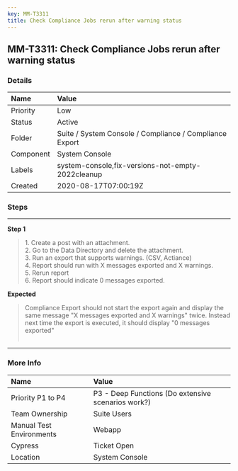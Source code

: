 ```yaml
---
key: MM-T3311
title: Check Compliance Jobs rerun after warning status
---
```


## MM-T3311: Check Compliance Jobs rerun after warning status

### Details

| Name      | Value                                                   |
| :-------- | :------------------------------------------------------ |
| Priority  | Low                                                     |
| Status    | Active                                                  |
| Folder    | Suite / System Console / Compliance / Compliance Export |
| Component | System Console                                          |
| Labels    | system-console,fix-versions-not-empty-2022cleanup       |
| Created   | 2020-08-17T07:00:19Z                                    |

### Steps

<hr/>

**Step 1**

> <article><p data-pm-slice="1 1 []">1. Create a post with an attachment.<br>2. Go to the Data Directory and delete the attachment.<br>3. Run an export that supports warnings. (CSV, Actiance)<br>4. Report should run with X messages exported and X warnings.<br>5. Rerun report<br>6. Report should indicate 0 messages exported. &nbsp;</p></article>

**Expected**

> <article>Compliance Export should not start the export again and display the same message "X messages exported and X warnings" twice. Instead next time the export is executed, it should display "0 messages exported"<br><br></article>

<hr/>

### More Info

| Name                     | Value                                              |
| :----------------------- | :------------------------------------------------- |
| Priority P1 to P4        | P3 - Deep Functions (Do extensive scenarios work?) |
| Team Ownership           | Suite Users                                        |
| Manual Test Environments | Webapp                                             |
| Cypress                  | Ticket Open                                        |
| Location                 | System Console                                     |
